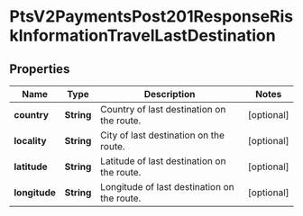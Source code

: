 
# PtsV2PaymentsPost201ResponseRiskInformationTravelLastDestination

## Properties
Name | Type | Description | Notes
------------ | ------------- | ------------- | -------------
**country** | **String** | Country of last destination on the route. |  [optional]
**locality** | **String** | City of last destination on the route. |  [optional]
**latitude** | **String** | Latitude of last destination on the route. |  [optional]
**longitude** | **String** | Longitude of last destination on the route. |  [optional]



